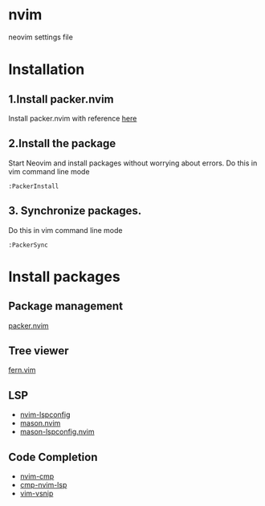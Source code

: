 # nvim
neovim settings file

# Installation

## 1.Install packer.nvim
Install packer.nvim with reference [here](https://github.com/wbthomason/packer.nvim#quickstart)

## 2.Install the package 
Start Neovim and install packages without worrying about errors.
Do this in vim command line mode
````
:PackerInstall
````

## 3. Synchronize packages.
Do this in vim command line mode
```
:PackerSync
```

# Install packages

## Package management
[packer.nvim](https://github.com/wbthomason/packer.nvim)

## Tree viewer
[fern.vim](https://github.com/lambdalisue/fern.vim)

## LSP
* [nvim-lspconfig](https://github.com/neovim/nvim-lspconfig)
* [mason.nvim](https://github.com/williamboman/mason.nvim)
* [mason-lspconfig.nvim](https://github.com/williamboman/mason-lspconfig.nvim)

## Code Completion
* [nvim-cmp](https://github.com/hrsh7th/nvim-cmp)
* [cmp-nvim-lsp](https://github.com/hrsh7th/cmp-nvim-lsp)
* [vim-vsnip](https://github.com/hrsh7th/vim-vsnip)

